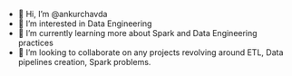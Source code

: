 - 👋 Hi, I’m @ankurchavda
- 👀 I’m interested in Data Engineering
- 🌱 I’m currently learning more about Spark and Data Engineering practices
- 🤝 I’m looking to collaborate on any projects revolving around ETL, Data pipelines creation, Spark problems.

<!---
ankurchavda/ankurchavda is a ✨ special ✨ repository because its `README.md` (this file) appears on your GitHub profile.
You can click the Preview link to take a look at your changes.
--->
